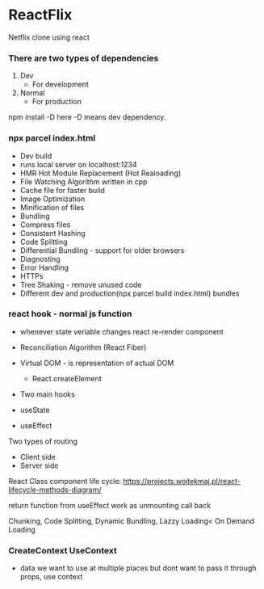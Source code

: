 # ReactFlix
Netflix clone using react


### There are two types of dependencies
1. Dev
    - For development
2. Normal
    - For production

npm install -D
here -D means dev dependency.


### npx parcel index.html
- Dev build
- runs local server on localhost:1234
- HMR Hot Module Replacement (Hot Realoading)
- File Watching Algorithm written in cpp
- Cache file for faster build
- Image Optimization
- Minification of files
- Bundling
- Compress files
- Consistent Hashing
- Code Splitting
- Differential Bundling - support for older browsers
- Diagnosting 
- Error Handling
- HTTPs
- Tree Shaking - remove unused code
- Different dev and production(npx parcel build index.html) bundles



### react hook - normal js function
- whenever state veriable changes react re-render component
- Reconciliation Algorithm (React Fiber)
- Virtual DOM - is representation of actual DOM
    - React.createElement

- Two main hooks 
- useState
- useEffect


Two types of routing 
- Client side
- Server side

React Class component life cycle:
https://projects.wojtekmaj.pl/react-lifecycle-methods-diagram/

return function from useEffect work as unmounting call back

Chunking, Code Splitting, Dynamic Bundling, Lazzy Loading< On Demand Loading



### CreateContext UseContext

- data we want to use at multiple places but dont want to pass it through props, use context
